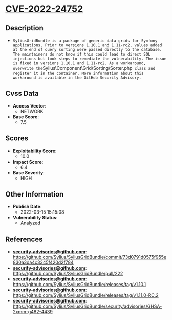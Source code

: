 
# [CVE-2022-24752](https://github.com/Sylius/SyliusGridBundle/commit/73d0791d0575f955e830a3da4c3345f420d2f784)

## Description

- `SyliusGridBundle is a package of generic data grids for Symfony applications. Prior to versions 1.10.1 and 1.11-rc2, values added at the end of query sorting were passed directly to the database. The maintainers do not know if this could lead to direct SQL injections but took steps to remediate the vulnerability. The issue is fixed in versions 1.10.1 and 1.11-rc2. As a workaround, overwrite the`Sylius\Component\Grid\Sorting\Sorter.php` class and register it in the container. More information about this workaround is available in the GitHub Security Advisory.`

## Cvss Data

- **Access Vector**:
  - NETWORK
- **Base Score**:
  - 7.5

## Scores

- **Exploitability Score**:
  - 10.0
- **Impact Score**:
  - 6.4
- **Base Severity**:
  - HIGH

## Other Information

- **Publish Date**:
  - 2022-03-15 15:15:08
- **Vulnerability Status**:
  - Analyzed

## References

- **security-advisories@github.com**: https://github.com/Sylius/SyliusGridBundle/commit/73d0791d0575f955e830a3da4c3345f420d2f784
- **security-advisories@github.com**: https://github.com/Sylius/SyliusGridBundle/pull/222
- **security-advisories@github.com**: https://github.com/Sylius/SyliusGridBundle/releases/tag/v1.10.1
- **security-advisories@github.com**: https://github.com/Sylius/SyliusGridBundle/releases/tag/v1.11.0-RC.2
- **security-advisories@github.com**: https://github.com/Sylius/SyliusGridBundle/security/advisories/GHSA-2xmm-g482-4439

